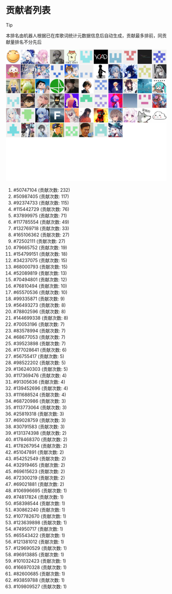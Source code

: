 # 贡献者列表

> [!TIP]
> 本排名由机器人根据已在库歌词统计元数据信息后自动生成，贡献最多排前，同贡献量排名不分先后

![贡献者头像画廊](./CONTRIBUTORS.svg)

1. #50747104 (贡献次数: 232)
2. #50987405 (贡献次数: 117)
3. #92374733 (贡献次数: 115)
4. #115442729 (贡献次数: 76)
5. #37899975 (贡献次数: 71)
6. #117785554 (贡献次数: 49)
7. #132769718 (贡献次数: 33)
8. #165106362 (贡献次数: 27)
9. #72502111 (贡献次数: 27)
10. #79665752 (贡献次数: 19)
11. #154799151 (贡献次数: 18)
12. #34237075 (贡献次数: 15)
13. #68000793 (贡献次数: 15)
14. #52089819 (贡献次数: 13)
15. #70494801 (贡献次数: 12)
16. #76810494 (贡献次数: 10)
17. #65570536 (贡献次数: 10)
18. #99335871 (贡献次数: 9)
19. #56493273 (贡献次数: 8)
20. #78802596 (贡献次数: 8)
21. #144699338 (贡献次数: 8)
22. #70053196 (贡献次数: 7)
23. #83578994 (贡献次数: 7)
24. #68677053 (贡献次数: 7)
25. #39523898 (贡献次数: 7)
26. #177028641 (贡献次数: 6)
27. #56755417 (贡献次数: 5)
28. #98522202 (贡献次数: 5)
29. #136240303 (贡献次数: 5)
30. #117369476 (贡献次数: 4)
31. #91305636 (贡献次数: 4)
32. #139452696 (贡献次数: 4)
33. #111688524 (贡献次数: 4)
34. #68720986 (贡献次数: 3)
35. #113773064 (贡献次数: 3)
36. #25819318 (贡献次数: 3)
37. #69028759 (贡献次数: 3)
38. #30791583 (贡献次数: 3)
39. #131374398 (贡献次数: 2)
40. #178468370 (贡献次数: 2)
41. #178267954 (贡献次数: 2)
42. #51047891 (贡献次数: 2)
43. #54252549 (贡献次数: 2)
44. #32919465 (贡献次数: 2)
45. #69615623 (贡献次数: 2)
46. #72300219 (贡献次数: 2)
47. #69021881 (贡献次数: 2)
48. #106996695 (贡献次数: 1)
49. #74817824 (贡献次数: 1)
50. #58398544 (贡献次数: 1)
51. #30862240 (贡献次数: 1)
52. #107782670 (贡献次数: 1)
53. #123639898 (贡献次数: 1)
54. #74950717 (贡献次数: 1)
55. #65543422 (贡献次数: 1)
56. #121381012 (贡献次数: 1)
57. #129690529 (贡献次数: 1)
58. #96913885 (贡献次数: 1)
59. #101032423 (贡献次数: 1)
60. #166970328 (贡献次数: 1)
61. #82600685 (贡献次数: 1)
62. #93859788 (贡献次数: 1)
63. #109809527 (贡献次数: 1)
